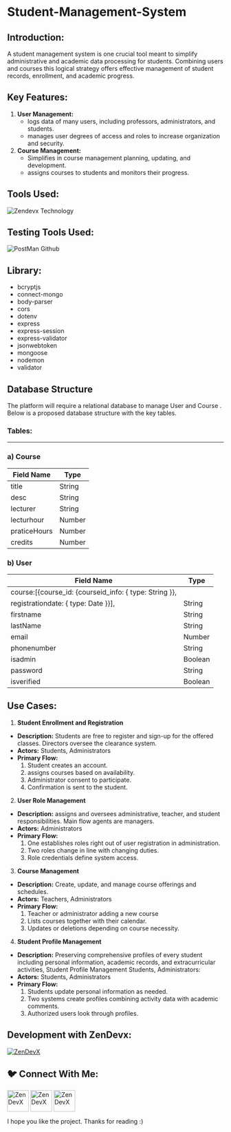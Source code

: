 # Student-Management-System
<h2 align="left"> Introduction:</h2>

A student management system is one crucial tool meant to simplify administrative and academic data processing for students. Combining users and courses this logical strategy offers effective management of student records, enrollment, and academic progress.

<h2 align="left">Key Features:</h2>

1. **User Management:**
    - logs data of many users, including professors, administrators, and students.
    - manages user degrees of access and roles to increase organization and security.
2. **Course Management:**
    - Simplifies in course management planning, updating, and development.
    - assigns courses to students and monitors their progress.

<h2 align="left"> Tools Used:</h2>

![Zendevx Technology](https://github.com/user-attachments/assets/36c979fe-929e-44a4-8958-9c15dc466e35)

<h2 align="left"> Testing Tools Used:</h2>

![PostMan Github](https://github.com/user-attachments/assets/3381c639-715f-40b9-85d3-08384553ee12)

<h2 align="left">Library:</h2>

- bcryptjs
- connect-mongo
- body-parser
- cors
- dotenv
- express
- express-session
- express-validator
- jsonwebtoken
- mongoose
- nodemon
- validator

<h2 align="left">Database Structure</h2>

The platform will require a relational database to manage User and Course . Below is a proposed database structure with the key tables.

<h3 align="left">Tables:</h3>

---

### a) Course

| **Field Name** | **Type** |
| --- | --- |
| title | String |
| desc | String |
| lecturer | String |
| lecturhour | Number |
| praticeHours | Number |
| credits | Number |

### b)  User

| **Field Name** | **Type** |
| --- | --- |
| course:[{course_id: {courseid_info: { type: String }},
registrationdate: { type: Date }}], | String |
| firstname | String |
| lastName | String |
| email | Number |
| phonenumber | String |
| isadmin | Boolean |
| password | String |
| isverified | Boolean |



<h2 align="left"> Use Cases: </h2>

1. **Student Enrollment and Registration** 
- **Description:** Students are free to register and sign-up for the offered classes. Directors oversee the clearance system.
- **Actors:** Students, Administrators
- **Primary Flow:**
    1. Student creates an account.
    2. assigns courses based on availability.
    3. Administrator consent to participate.
    4. Confirmation is sent to the student.

2. **User Role Management**
- **Description:** assigns and oversees administrative, teacher, and student responsibilities. Main flow agents are managers.
- **Actors:** Administrators
- **Primary Flow:**
    1. One establishes roles right out of user registration in administration.
    2. Two roles change in line with changing duties.
    3. Role credentials define system access.

3. **Course Management**
- **Description:** Create, update, and manage course offerings and schedules.
- **Actors:** Teachers, Administrators
- **Primary Flow:**
    1. Teacher or administrator adding a new course
    2. Lists courses together with their calendar.
    3. Updates or deletions depending on course necessity.

4. **Student Profile Management**
- **Description:** Preserving comprehensive profiles of every student including personal information, academic records, and extracurricular activities, Student Profile Management Students, Administrators:
- **Actors:** Students, Administrators
- **Primary Flow:**
    1. Students update personal information as needed.
    2. Two systems create profiles combining activity data with academic comments.
    3. Authorized users look through profiles.

<h2 align="left">Development with ZenDevx:</h2>

<a href="https://www.zendevx.com/" target="blank"><img align="center" src="https://github.com/user-attachments/assets/7dd7220f-e83c-4490-9ac2-beab3bcf8c35" alt="ZenDevX" height="auto" width="auto" /></a>

<h2 align="left">🐦 Connect With Me:</h2>
<a href="https://www.linkedin.com/company/zendevx/" target="blank"><img align="center" src="https://github.com/user-attachments/assets/9a6080ca-4265-43e5-8652-9454651970a9" alt="ZenDevX" height="50" width="50" /></a>
<a href="https://www.youtube.com/@zendevx" target="blank"><img align="center" src="https://github.com/user-attachments/assets/1beefdd6-fa17-49c9-bde7-e8f30f539b96" alt="ZenDevX" height="50" width="50" /></a>
<a href="https://x.com/IamZenDevX" target="blank"><img align="center" src="https://github.com/user-attachments/assets/f1eeb865-3d23-407a-9a2b-d76b4e85c6dd" alt="ZenDevX" height="50" width="50" /></a>

I hope you like the project. Thanks for reading :)
